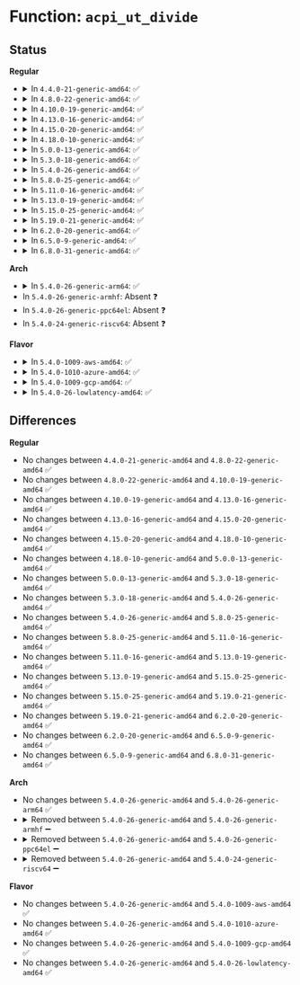 # Function: <code>acpi_ut_divide</code>

## Status
<b>Regular</b>
<ul>
<li>
<details>
<summary>In <code>4.4.0-21-generic-amd64</code>: ✅</summary>

```c
acpi_status acpi_ut_divide(u64 in_dividend, u64 in_divisor, u64 * out_quotient, u64 * out_remainder)
```

```json
{
  "name": "acpi_ut_divide",
  "collision_type": "Unique Global",
  "inline_type": "No",
  "funcs": [
    {
      "addr": 18446744071583729665,
      "name": "acpi_ut_divide",
      "external": true,
      "loc": "drivers/acpi/acpica/utmath.c:300",
      "file": "drivers/acpi/acpica/utmath.c",
      "inline": "seen, unknown",
      "caller_inline": [],
      "caller_func": [
        "drivers/acpi/acpica/exoparg2.c:acpi_ex_opcode_2A_2T_1R",
        "drivers/acpi/acpica/exoparg2.c:acpi_ex_opcode_2A_1T_1R"
      ]
    }
  ],
  "symbols": [
    {
      "addr": 18446744071583729665,
      "name": "acpi_ut_divide",
      "section": ".text",
      "bind": "STB_GLOBAL",
      "size": 87
    }
  ]
}
```
</details>
</li>
<li>
<details>
<summary>In <code>4.8.0-22-generic-amd64</code>: ✅</summary>

```c
acpi_status acpi_ut_divide(u64 in_dividend, u64 in_divisor, u64 * out_quotient, u64 * out_remainder)
```

```json
{
  "name": "acpi_ut_divide",
  "collision_type": "Unique Global",
  "inline_type": "No",
  "funcs": [
    {
      "addr": 18446744071584053959,
      "name": "acpi_ut_divide",
      "external": true,
      "loc": "drivers/acpi/acpica/utmath.c:302",
      "file": "drivers/acpi/acpica/utmath.c",
      "inline": "seen, unknown",
      "caller_inline": [],
      "caller_func": [
        "drivers/acpi/acpica/exoparg2.c:acpi_ex_opcode_2A_1T_1R",
        "drivers/acpi/acpica/exoparg2.c:acpi_ex_opcode_2A_2T_1R"
      ]
    }
  ],
  "symbols": [
    {
      "addr": 18446744071584053959,
      "name": "acpi_ut_divide",
      "section": ".text",
      "bind": "STB_GLOBAL",
      "size": 87
    }
  ]
}
```
</details>
</li>
<li>
<details>
<summary>In <code>4.10.0-19-generic-amd64</code>: ✅</summary>

```c
acpi_status acpi_ut_divide(u64 in_dividend, u64 in_divisor, u64 * out_quotient, u64 * out_remainder)
```

```json
{
  "name": "acpi_ut_divide",
  "collision_type": "Unique Global",
  "inline_type": "No",
  "funcs": [
    {
      "addr": 18446744071584196323,
      "name": "acpi_ut_divide",
      "external": true,
      "loc": "drivers/acpi/acpica/utmath.c:302",
      "file": "drivers/acpi/acpica/utmath.c",
      "inline": "seen, unknown",
      "caller_inline": [],
      "caller_func": [
        "drivers/acpi/acpica/exoparg2.c:acpi_ex_opcode_2A_1T_1R",
        "drivers/acpi/acpica/exoparg2.c:acpi_ex_opcode_2A_2T_1R"
      ]
    }
  ],
  "symbols": [
    {
      "addr": 18446744071584196323,
      "name": "acpi_ut_divide",
      "section": ".text",
      "bind": "STB_GLOBAL",
      "size": 87
    }
  ]
}
```
</details>
</li>
<li>
<details>
<summary>In <code>4.13.0-16-generic-amd64</code>: ✅</summary>

```c
acpi_status acpi_ut_divide(u64 in_dividend, u64 in_divisor, u64 * out_quotient, u64 * out_remainder)
```

```json
{
  "name": "acpi_ut_divide",
  "collision_type": "Unique Global",
  "inline_type": "No",
  "funcs": [
    {
      "addr": 18446744071584263945,
      "name": "acpi_ut_divide",
      "external": true,
      "loc": "drivers/acpi/acpica/utmath.c:302",
      "file": "drivers/acpi/acpica/utmath.c",
      "inline": "seen, unknown",
      "caller_inline": [],
      "caller_func": [
        "drivers/acpi/acpica/exoparg2.c:acpi_ex_opcode_2A_1T_1R",
        "drivers/acpi/acpica/exoparg2.c:acpi_ex_opcode_2A_2T_1R"
      ]
    }
  ],
  "symbols": [
    {
      "addr": 18446744071584263945,
      "name": "acpi_ut_divide",
      "section": ".text",
      "bind": "STB_GLOBAL",
      "size": 86
    }
  ]
}
```
</details>
</li>
<li>
<details>
<summary>In <code>4.15.0-20-generic-amd64</code>: ✅</summary>

```c
acpi_status acpi_ut_divide(u64 in_dividend, u64 in_divisor, u64 * out_quotient, u64 * out_remainder)
```

```json
{
  "name": "acpi_ut_divide",
  "collision_type": "Unique Global",
  "inline_type": "No",
  "funcs": [
    {
      "addr": 18446744071584630467,
      "name": "acpi_ut_divide",
      "external": true,
      "loc": "drivers/acpi/acpica/utmath.c:506",
      "file": "drivers/acpi/acpica/utmath.c",
      "inline": "seen, unknown",
      "caller_inline": [],
      "caller_func": [
        "drivers/acpi/acpica/exoparg2.c:acpi_ex_opcode_2A_1T_1R",
        "drivers/acpi/acpica/exoparg2.c:acpi_ex_opcode_2A_2T_1R"
      ]
    }
  ],
  "symbols": [
    {
      "addr": 18446744071584630467,
      "name": "acpi_ut_divide",
      "section": ".text",
      "bind": "STB_GLOBAL",
      "size": 204
    }
  ]
}
```
</details>
</li>
<li>
<details>
<summary>In <code>4.18.0-10-generic-amd64</code>: ✅</summary>

```c
acpi_status acpi_ut_divide(u64 in_dividend, u64 in_divisor, u64 * out_quotient, u64 * out_remainder)
```

```json
{
  "name": "acpi_ut_divide",
  "collision_type": "Unique Global",
  "inline_type": "No",
  "funcs": [
    {
      "addr": 18446744071584856151,
      "name": "acpi_ut_divide",
      "external": true,
      "loc": "drivers/acpi/acpica/utmath.c:470",
      "file": "drivers/acpi/acpica/utmath.c",
      "inline": "seen, unknown",
      "caller_inline": [],
      "caller_func": [
        "drivers/acpi/acpica/exoparg2.c:acpi_ex_opcode_2A_1T_1R",
        "drivers/acpi/acpica/exoparg2.c:acpi_ex_opcode_2A_2T_1R"
      ]
    }
  ],
  "symbols": [
    {
      "addr": 18446744071584856151,
      "name": "acpi_ut_divide",
      "section": ".text",
      "bind": "STB_GLOBAL",
      "size": 204
    }
  ]
}
```
</details>
</li>
<li>
<details>
<summary>In <code>5.0.0-13-generic-amd64</code>: ✅</summary>

```c
acpi_status acpi_ut_divide(u64 in_dividend, u64 in_divisor, u64 * out_quotient, u64 * out_remainder)
```

```json
{
  "name": "acpi_ut_divide",
  "collision_type": "Unique Global",
  "inline_type": "No",
  "funcs": [
    {
      "addr": 18446744071584959657,
      "name": "acpi_ut_divide",
      "external": true,
      "loc": "drivers/acpi/acpica/utmath.c:470",
      "file": "drivers/acpi/acpica/utmath.c",
      "inline": "seen, unknown",
      "caller_inline": [],
      "caller_func": [
        "drivers/acpi/acpica/exoparg2.c:acpi_ex_opcode_2A_1T_1R",
        "drivers/acpi/acpica/exoparg2.c:acpi_ex_opcode_2A_2T_1R"
      ]
    }
  ],
  "symbols": [
    {
      "addr": 18446744071584959657,
      "name": "acpi_ut_divide",
      "section": ".text",
      "bind": "STB_GLOBAL",
      "size": 204
    }
  ]
}
```
</details>
</li>
<li>
<details>
<summary>In <code>5.3.0-18-generic-amd64</code>: ✅</summary>

```c
acpi_status acpi_ut_divide(u64 in_dividend, u64 in_divisor, u64 * out_quotient, u64 * out_remainder)
```

```json
{
  "name": "acpi_ut_divide",
  "collision_type": "Unique Global",
  "inline_type": "No",
  "funcs": [
    {
      "addr": 18446744071585162789,
      "name": "acpi_ut_divide",
      "external": true,
      "loc": "drivers/acpi/acpica/utmath.c:470",
      "file": "drivers/acpi/acpica/utmath.c",
      "inline": "seen, unknown",
      "caller_inline": [],
      "caller_func": [
        "drivers/acpi/acpica/exoparg2.c:acpi_ex_opcode_2A_1T_1R",
        "drivers/acpi/acpica/exoparg2.c:acpi_ex_opcode_2A_2T_1R"
      ]
    }
  ],
  "symbols": [
    {
      "addr": 18446744071585162789,
      "name": "acpi_ut_divide",
      "section": ".text",
      "bind": "STB_GLOBAL",
      "size": 204
    }
  ]
}
```
</details>
</li>
<li>
<details>
<summary>In <code>5.4.0-26-generic-amd64</code>: ✅</summary>

```c
acpi_status acpi_ut_divide(u64 in_dividend, u64 in_divisor, u64 * out_quotient, u64 * out_remainder)
```

```json
{
  "name": "acpi_ut_divide",
  "collision_type": "Unique Global",
  "inline_type": "No",
  "funcs": [
    {
      "addr": 18446744071585299136,
      "name": "acpi_ut_divide",
      "external": true,
      "loc": "drivers/acpi/acpica/utmath.c:470",
      "file": "drivers/acpi/acpica/utmath.c",
      "inline": "seen, unknown",
      "caller_inline": [],
      "caller_func": [
        "drivers/acpi/acpica/exoparg2.c:acpi_ex_opcode_2A_1T_1R",
        "drivers/acpi/acpica/exoparg2.c:acpi_ex_opcode_2A_2T_1R"
      ]
    }
  ],
  "symbols": [
    {
      "addr": 18446744071585299136,
      "name": "acpi_ut_divide",
      "section": ".text",
      "bind": "STB_GLOBAL",
      "size": 204
    }
  ]
}
```
</details>
</li>
<li>
<details>
<summary>In <code>5.8.0-25-generic-amd64</code>: ✅</summary>

```c
acpi_status acpi_ut_divide(u64 in_dividend, u64 in_divisor, u64 * out_quotient, u64 * out_remainder)
```

```json
{
  "name": "acpi_ut_divide",
  "collision_type": "Unique Global",
  "inline_type": "No",
  "funcs": [
    {
      "addr": 18446744071586005631,
      "name": "acpi_ut_divide",
      "external": true,
      "loc": "drivers/acpi/acpica/utmath.c:470",
      "file": "drivers/acpi/acpica/utmath.c",
      "inline": "seen, unknown",
      "caller_inline": [],
      "caller_func": [
        "drivers/acpi/acpica/exoparg2.c:acpi_ex_opcode_2A_1T_1R",
        "drivers/acpi/acpica/exoparg2.c:acpi_ex_opcode_2A_2T_1R"
      ]
    }
  ],
  "symbols": [
    {
      "addr": 18446744071586005631,
      "name": "acpi_ut_divide",
      "section": ".text",
      "bind": "STB_GLOBAL",
      "size": 204
    }
  ]
}
```
</details>
</li>
<li>
<details>
<summary>In <code>5.11.0-16-generic-amd64</code>: ✅</summary>

```c
acpi_status acpi_ut_divide(u64 in_dividend, u64 in_divisor, u64 * out_quotient, u64 * out_remainder)
```

```json
{
  "name": "acpi_ut_divide",
  "collision_type": "Unique Global",
  "inline_type": "No",
  "funcs": [
    {
      "addr": 18446744071586128460,
      "name": "acpi_ut_divide",
      "external": true,
      "loc": "drivers/acpi/acpica/utmath.c:470",
      "file": "drivers/acpi/acpica/utmath.c",
      "inline": "seen, unknown",
      "caller_inline": [],
      "caller_func": [
        "drivers/acpi/acpica/exoparg2.c:acpi_ex_opcode_2A_1T_1R",
        "drivers/acpi/acpica/exoparg2.c:acpi_ex_opcode_2A_2T_1R"
      ]
    }
  ],
  "symbols": [
    {
      "addr": 18446744071586128460,
      "name": "acpi_ut_divide",
      "section": ".text",
      "bind": "STB_GLOBAL",
      "size": 204
    }
  ]
}
```
</details>
</li>
<li>
<details>
<summary>In <code>5.13.0-19-generic-amd64</code>: ✅</summary>

```c
acpi_status acpi_ut_divide(u64 in_dividend, u64 in_divisor, u64 * out_quotient, u64 * out_remainder)
```

```json
{
  "name": "acpi_ut_divide",
  "collision_type": "Unique Global",
  "inline_type": "No",
  "funcs": [
    {
      "addr": 18446744071586005235,
      "name": "acpi_ut_divide",
      "external": true,
      "loc": "drivers/acpi/acpica/utmath.c:470",
      "file": "drivers/acpi/acpica/utmath.c",
      "inline": "seen, unknown",
      "caller_inline": [],
      "caller_func": [
        "drivers/acpi/acpica/exoparg2.c:acpi_ex_opcode_2A_1T_1R",
        "drivers/acpi/acpica/exoparg2.c:acpi_ex_opcode_2A_2T_1R"
      ]
    }
  ],
  "symbols": [
    {
      "addr": 18446744071586005235,
      "name": "acpi_ut_divide",
      "section": ".text",
      "bind": "STB_GLOBAL",
      "size": 204
    }
  ]
}
```
</details>
</li>
<li>
<details>
<summary>In <code>5.15.0-25-generic-amd64</code>: ✅</summary>

```c
acpi_status acpi_ut_divide(u64 in_dividend, u64 in_divisor, u64 * out_quotient, u64 * out_remainder)
```

```json
{
  "name": "acpi_ut_divide",
  "collision_type": "Unique Global",
  "inline_type": "No",
  "funcs": [
    {
      "addr": 18446744071586494922,
      "name": "acpi_ut_divide",
      "external": true,
      "loc": "drivers/acpi/acpica/utmath.c:470",
      "file": "drivers/acpi/acpica/utmath.c",
      "inline": "seen, unknown",
      "caller_inline": [],
      "caller_func": [
        "drivers/acpi/acpica/exoparg2.c:acpi_ex_opcode_2A_1T_1R",
        "drivers/acpi/acpica/exoparg2.c:acpi_ex_opcode_2A_2T_1R"
      ]
    }
  ],
  "symbols": [
    {
      "addr": 18446744071586494922,
      "name": "acpi_ut_divide",
      "section": ".text",
      "bind": "STB_GLOBAL",
      "size": 204
    }
  ]
}
```
</details>
</li>
<li>
<details>
<summary>In <code>5.19.0-21-generic-amd64</code>: ✅</summary>

```c
acpi_status acpi_ut_divide(u64 in_dividend, u64 in_divisor, u64 * out_quotient, u64 * out_remainder)
```

```json
{
  "name": "acpi_ut_divide",
  "collision_type": "Unique Global",
  "inline_type": "No",
  "funcs": [
    {
      "addr": 18446744071587749791,
      "name": "acpi_ut_divide",
      "external": true,
      "loc": "drivers/acpi/acpica/utmath.c:470",
      "file": "drivers/acpi/acpica/utmath.c",
      "inline": "seen, unknown",
      "caller_inline": [],
      "caller_func": [
        "drivers/acpi/acpica/exoparg2.c:acpi_ex_opcode_2A_1T_1R",
        "drivers/acpi/acpica/exoparg2.c:acpi_ex_opcode_2A_2T_1R"
      ]
    }
  ],
  "symbols": [
    {
      "addr": 18446744071587749791,
      "name": "acpi_ut_divide",
      "section": ".text",
      "bind": "STB_GLOBAL",
      "size": 219
    }
  ]
}
```
</details>
</li>
<li>
<details>
<summary>In <code>6.2.0-20-generic-amd64</code>: ✅</summary>

```c
acpi_status acpi_ut_divide(u64 in_dividend, u64 in_divisor, u64 * out_quotient, u64 * out_remainder)
```

```json
{
  "name": "acpi_ut_divide",
  "collision_type": "Unique Global",
  "inline_type": "No",
  "funcs": [
    {
      "addr": 18446744071589075584,
      "name": "acpi_ut_divide",
      "external": true,
      "loc": "drivers/acpi/acpica/utmath.c:470",
      "file": "drivers/acpi/acpica/utmath.c",
      "inline": "seen, unknown",
      "caller_inline": [],
      "caller_func": [
        "drivers/acpi/acpica/exoparg2.c:acpi_ex_opcode_2A_1T_1R",
        "drivers/acpi/acpica/exoparg2.c:acpi_ex_opcode_2A_2T_1R"
      ]
    }
  ],
  "symbols": [
    {
      "addr": 18446744071589075584,
      "name": "acpi_ut_divide",
      "section": ".text",
      "bind": "STB_GLOBAL",
      "size": 241
    }
  ]
}
```
</details>
</li>
<li>
<details>
<summary>In <code>6.5.0-9-generic-amd64</code>: ✅</summary>

```c
acpi_status acpi_ut_divide(u64 in_dividend, u64 in_divisor, u64 * out_quotient, u64 * out_remainder)
```

```json
{
  "name": "acpi_ut_divide",
  "collision_type": "Unique Global",
  "inline_type": "No",
  "funcs": [
    {
      "addr": 18446744071589367248,
      "name": "acpi_ut_divide",
      "external": true,
      "loc": "drivers/acpi/acpica/utmath.c:470",
      "file": "drivers/acpi/acpica/utmath.c",
      "inline": "seen, unknown",
      "caller_inline": [],
      "caller_func": [
        "drivers/acpi/acpica/exoparg2.c:acpi_ex_opcode_2A_1T_1R",
        "drivers/acpi/acpica/exoparg2.c:acpi_ex_opcode_2A_2T_1R"
      ]
    }
  ],
  "symbols": [
    {
      "addr": 18446744071589367248,
      "name": "acpi_ut_divide",
      "section": ".text",
      "bind": "STB_GLOBAL",
      "size": 241
    }
  ]
}
```
</details>
</li>
<li>
<details>
<summary>In <code>6.8.0-31-generic-amd64</code>: ✅</summary>

```c
acpi_status acpi_ut_divide(u64 in_dividend, u64 in_divisor, u64 * out_quotient, u64 * out_remainder)
```

```json
{
  "name": "acpi_ut_divide",
  "collision_type": "Unique Global",
  "inline_type": "No",
  "funcs": [
    {
      "addr": 18446744071589674208,
      "name": "acpi_ut_divide",
      "external": true,
      "loc": "drivers/acpi/acpica/utmath.c:470",
      "file": "drivers/acpi/acpica/utmath.c",
      "inline": "seen, unknown",
      "caller_inline": [],
      "caller_func": [
        "drivers/acpi/acpica/exoparg2.c:acpi_ex_opcode_2A_1T_1R",
        "drivers/acpi/acpica/exoparg2.c:acpi_ex_opcode_2A_2T_1R"
      ]
    }
  ],
  "symbols": [
    {
      "addr": 18446744071589674208,
      "name": "acpi_ut_divide",
      "section": ".text",
      "bind": "STB_GLOBAL",
      "size": 241
    }
  ]
}
```
</details>
</li>
</ul>
<b>Arch</b>
<ul>
<li>
<details>
<summary>In <code>5.4.0-26-generic-arm64</code>: ✅</summary>

```c
acpi_status acpi_ut_divide(u64 in_dividend, u64 in_divisor, u64 * out_quotient, u64 * out_remainder)
```

```json
{
  "name": "acpi_ut_divide",
  "collision_type": "Unique Global",
  "inline_type": "No",
  "funcs": [
    {
      "addr": 18446603336497613720,
      "name": "acpi_ut_divide",
      "external": true,
      "loc": "drivers/acpi/acpica/utmath.c:470",
      "file": "drivers/acpi/acpica/utmath.c",
      "inline": "seen, unknown",
      "caller_inline": [],
      "caller_func": [
        "drivers/acpi/acpica/exoparg2.c:acpi_ex_opcode_2A_1T_1R",
        "drivers/acpi/acpica/exoparg2.c:acpi_ex_opcode_2A_2T_1R"
      ]
    }
  ],
  "symbols": [
    {
      "addr": 18446603336497613720,
      "name": "acpi_ut_divide",
      "section": ".text",
      "bind": "STB_GLOBAL",
      "size": 124
    }
  ]
}
```
</details>
</li>
<li>
In <code>5.4.0-26-generic-armhf</code>: Absent ❓
</li>
<li>
In <code>5.4.0-26-generic-ppc64el</code>: Absent ❓
</li>
<li>
In <code>5.4.0-24-generic-riscv64</code>: Absent ❓
</li>
</ul>
<b>Flavor</b>
<ul>
<li>
<details>
<summary>In <code>5.4.0-1009-aws-amd64</code>: ✅</summary>

```c
acpi_status acpi_ut_divide(u64 in_dividend, u64 in_divisor, u64 * out_quotient, u64 * out_remainder)
```

```json
{
  "name": "acpi_ut_divide",
  "collision_type": "Unique Global",
  "inline_type": "No",
  "funcs": [
    {
      "addr": 18446744071585135763,
      "name": "acpi_ut_divide",
      "external": true,
      "loc": "drivers/acpi/acpica/utmath.c:470",
      "file": "drivers/acpi/acpica/utmath.c",
      "inline": "seen, unknown",
      "caller_inline": [],
      "caller_func": [
        "drivers/acpi/acpica/exoparg2.c:acpi_ex_opcode_2A_1T_1R",
        "drivers/acpi/acpica/exoparg2.c:acpi_ex_opcode_2A_2T_1R"
      ]
    }
  ],
  "symbols": [
    {
      "addr": 18446744071585135763,
      "name": "acpi_ut_divide",
      "section": ".text",
      "bind": "STB_GLOBAL",
      "size": 86
    }
  ]
}
```
</details>
</li>
<li>
<details>
<summary>In <code>5.4.0-1010-azure-amd64</code>: ✅</summary>

```c
acpi_status acpi_ut_divide(u64 in_dividend, u64 in_divisor, u64 * out_quotient, u64 * out_remainder)
```

```json
{
  "name": "acpi_ut_divide",
  "collision_type": "Unique Global",
  "inline_type": "No",
  "funcs": [
    {
      "addr": 18446744071585051008,
      "name": "acpi_ut_divide",
      "external": true,
      "loc": "drivers/acpi/acpica/utmath.c:470",
      "file": "drivers/acpi/acpica/utmath.c",
      "inline": "seen, unknown",
      "caller_inline": [],
      "caller_func": [
        "drivers/acpi/acpica/exoparg2.c:acpi_ex_opcode_2A_1T_1R",
        "drivers/acpi/acpica/exoparg2.c:acpi_ex_opcode_2A_2T_1R"
      ]
    }
  ],
  "symbols": [
    {
      "addr": 18446744071585051008,
      "name": "acpi_ut_divide",
      "section": ".text",
      "bind": "STB_GLOBAL",
      "size": 86
    }
  ]
}
```
</details>
</li>
<li>
<details>
<summary>In <code>5.4.0-1009-gcp-amd64</code>: ✅</summary>

```c
acpi_status acpi_ut_divide(u64 in_dividend, u64 in_divisor, u64 * out_quotient, u64 * out_remainder)
```

```json
{
  "name": "acpi_ut_divide",
  "collision_type": "Unique Global",
  "inline_type": "No",
  "funcs": [
    {
      "addr": 18446744071585250720,
      "name": "acpi_ut_divide",
      "external": true,
      "loc": "drivers/acpi/acpica/utmath.c:470",
      "file": "drivers/acpi/acpica/utmath.c",
      "inline": "seen, unknown",
      "caller_inline": [],
      "caller_func": [
        "drivers/acpi/acpica/exoparg2.c:acpi_ex_opcode_2A_1T_1R",
        "drivers/acpi/acpica/exoparg2.c:acpi_ex_opcode_2A_2T_1R"
      ]
    }
  ],
  "symbols": [
    {
      "addr": 18446744071585250720,
      "name": "acpi_ut_divide",
      "section": ".text",
      "bind": "STB_GLOBAL",
      "size": 204
    }
  ]
}
```
</details>
</li>
<li>
<details>
<summary>In <code>5.4.0-26-lowlatency-amd64</code>: ✅</summary>

```c
acpi_status acpi_ut_divide(u64 in_dividend, u64 in_divisor, u64 * out_quotient, u64 * out_remainder)
```

```json
{
  "name": "acpi_ut_divide",
  "collision_type": "Unique Global",
  "inline_type": "No",
  "funcs": [
    {
      "addr": 18446744071585356880,
      "name": "acpi_ut_divide",
      "external": true,
      "loc": "drivers/acpi/acpica/utmath.c:470",
      "file": "drivers/acpi/acpica/utmath.c",
      "inline": "seen, unknown",
      "caller_inline": [],
      "caller_func": [
        "drivers/acpi/acpica/exoparg2.c:acpi_ex_opcode_2A_1T_1R",
        "drivers/acpi/acpica/exoparg2.c:acpi_ex_opcode_2A_2T_1R"
      ]
    }
  ],
  "symbols": [
    {
      "addr": 18446744071585356880,
      "name": "acpi_ut_divide",
      "section": ".text",
      "bind": "STB_GLOBAL",
      "size": 204
    }
  ]
}
```
</details>
</li>
</ul>

## Differences
<b>Regular</b>
<ul>
<li>
No changes between <code>4.4.0-21-generic-amd64</code> and <code>4.8.0-22-generic-amd64</code> ✅
</li>
<li>
No changes between <code>4.8.0-22-generic-amd64</code> and <code>4.10.0-19-generic-amd64</code> ✅
</li>
<li>
No changes between <code>4.10.0-19-generic-amd64</code> and <code>4.13.0-16-generic-amd64</code> ✅
</li>
<li>
No changes between <code>4.13.0-16-generic-amd64</code> and <code>4.15.0-20-generic-amd64</code> ✅
</li>
<li>
No changes between <code>4.15.0-20-generic-amd64</code> and <code>4.18.0-10-generic-amd64</code> ✅
</li>
<li>
No changes between <code>4.18.0-10-generic-amd64</code> and <code>5.0.0-13-generic-amd64</code> ✅
</li>
<li>
No changes between <code>5.0.0-13-generic-amd64</code> and <code>5.3.0-18-generic-amd64</code> ✅
</li>
<li>
No changes between <code>5.3.0-18-generic-amd64</code> and <code>5.4.0-26-generic-amd64</code> ✅
</li>
<li>
No changes between <code>5.4.0-26-generic-amd64</code> and <code>5.8.0-25-generic-amd64</code> ✅
</li>
<li>
No changes between <code>5.8.0-25-generic-amd64</code> and <code>5.11.0-16-generic-amd64</code> ✅
</li>
<li>
No changes between <code>5.11.0-16-generic-amd64</code> and <code>5.13.0-19-generic-amd64</code> ✅
</li>
<li>
No changes between <code>5.13.0-19-generic-amd64</code> and <code>5.15.0-25-generic-amd64</code> ✅
</li>
<li>
No changes between <code>5.15.0-25-generic-amd64</code> and <code>5.19.0-21-generic-amd64</code> ✅
</li>
<li>
No changes between <code>5.19.0-21-generic-amd64</code> and <code>6.2.0-20-generic-amd64</code> ✅
</li>
<li>
No changes between <code>6.2.0-20-generic-amd64</code> and <code>6.5.0-9-generic-amd64</code> ✅
</li>
<li>
No changes between <code>6.5.0-9-generic-amd64</code> and <code>6.8.0-31-generic-amd64</code> ✅
</li>
</ul>
<b>Arch</b>
<ul>
<li>
No changes between <code>5.4.0-26-generic-amd64</code> and <code>5.4.0-26-generic-arm64</code> ✅
</li>
<li>
<details>
<summary>Removed between <code>5.4.0-26-generic-amd64</code> and <code>5.4.0-26-generic-armhf</code> ➖</summary>

```c
acpi_status acpi_ut_divide(u64 in_dividend, u64 in_divisor, u64 * out_quotient, u64 * out_remainder)
```
</details>
</li>
<li>
<details>
<summary>Removed between <code>5.4.0-26-generic-amd64</code> and <code>5.4.0-26-generic-ppc64el</code> ➖</summary>

```c
acpi_status acpi_ut_divide(u64 in_dividend, u64 in_divisor, u64 * out_quotient, u64 * out_remainder)
```
</details>
</li>
<li>
<details>
<summary>Removed between <code>5.4.0-26-generic-amd64</code> and <code>5.4.0-24-generic-riscv64</code> ➖</summary>

```c
acpi_status acpi_ut_divide(u64 in_dividend, u64 in_divisor, u64 * out_quotient, u64 * out_remainder)
```
</details>
</li>
</ul>
<b>Flavor</b>
<ul>
<li>
No changes between <code>5.4.0-26-generic-amd64</code> and <code>5.4.0-1009-aws-amd64</code> ✅
</li>
<li>
No changes between <code>5.4.0-26-generic-amd64</code> and <code>5.4.0-1010-azure-amd64</code> ✅
</li>
<li>
No changes between <code>5.4.0-26-generic-amd64</code> and <code>5.4.0-1009-gcp-amd64</code> ✅
</li>
<li>
No changes between <code>5.4.0-26-generic-amd64</code> and <code>5.4.0-26-lowlatency-amd64</code> ✅
</li>
</ul>
